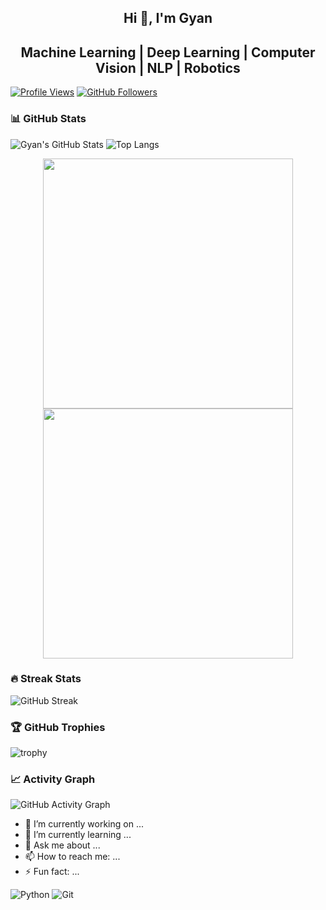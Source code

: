 <div align="center">
  <h2> Hi 👋, I'm Gyan </h2>
</div>

<div align="center">
  <h2> Machine Learning | Deep Learning | Computer Vision | NLP | Robotics </h2>
</div>

[![Profile Views](https://komarev.com/ghpvc/?username=gyan2976&color=blue)](https://github.com/gyan2976)
[![GitHub Followers](https://img.shields.io/github/followers/gyan2976?style=social)](https://github.com/gyan2976)

### 📊 GitHub Stats
![Gyan's GitHub Stats](https://github-readme-stats.vercel.app/api?username=gyan2976&show_icons=true&theme=radical)
![Top Langs](https://github-readme-stats.vercel.app/api/top-langs/?username=gyan2976&layout=compact&theme=radical)

<div align="center">
  <img src="https://github-readme-stats.vercel.app/api?username=gyan2976&show_icons=true&theme=radical&hide=contribs" width="400" />
  <img src="https://github-readme-stats.vercel.app/api/top-langs/?username=gyan2976&layout=compact&theme=radical&hide=html,css" width="400" />
</div>

### 🔥 Streak Stats
![GitHub Streak](https://github-readme-streak-stats.herokuapp.com/?user=gyan2976&theme=radical)

### 🏆 GitHub Trophies
![trophy](https://github-profile-trophy.vercel.app/?username=gyan2976&theme=onedark)

### 📈 Activity Graph
![GitHub Activity Graph](https://github-readme-activity-graph.vercel.app/graph?username=gyan2976&theme=github)

- 🔭 I’m currently working on ...
- 🌱 I’m currently learning ...
- 💬 Ask me about ...
- 📫 How to reach me: ...
- ⚡ Fun fact: ...

![Python](https://img.shields.io/badge/Python-3776AB?style=flat&logo=python&logoColor=white)
![Git](https://img.shields.io/badge/Git-F05032?style=flat&logo=git&logoColor=white)

